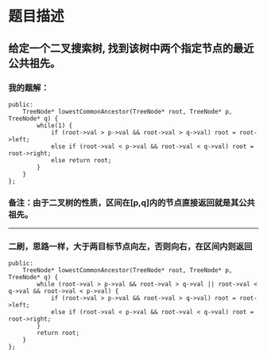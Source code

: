 # 题目描述
## 给定一个二叉搜索树, 找到该树中两个指定节点的最近公共祖先。
### 我的题解：
```class Solution {
public:
    TreeNode* lowestCommonAncestor(TreeNode* root, TreeNode* p, TreeNode* q) {
        while(1) {
            if (root->val > p->val && root->val > q->val) root = root->left;
            else if (root->val < p->val && root->val < q->val) root = root->right;
            else return root;
        }      
    }
};
```
### **备注**：由于二叉树的性质，区间在[p,q]内的节点直接返回就是其公共祖先。
***
### 二刷，思路一样，大于两目标节点向左，否则向右，在区间内则返回
```class Solution {
public:
    TreeNode* lowestCommonAncestor(TreeNode* root, TreeNode* p, TreeNode* q) {
        while (root->val > p->val && root->val > q->val || root->val < q->val && root->val < p->val) {
            if (root->val > p->val && root->val > q->val) root = root->left;
            else if (root->val < p->val && root->val < q->val) root = root->right;
        }
        return root;
    }
};
```